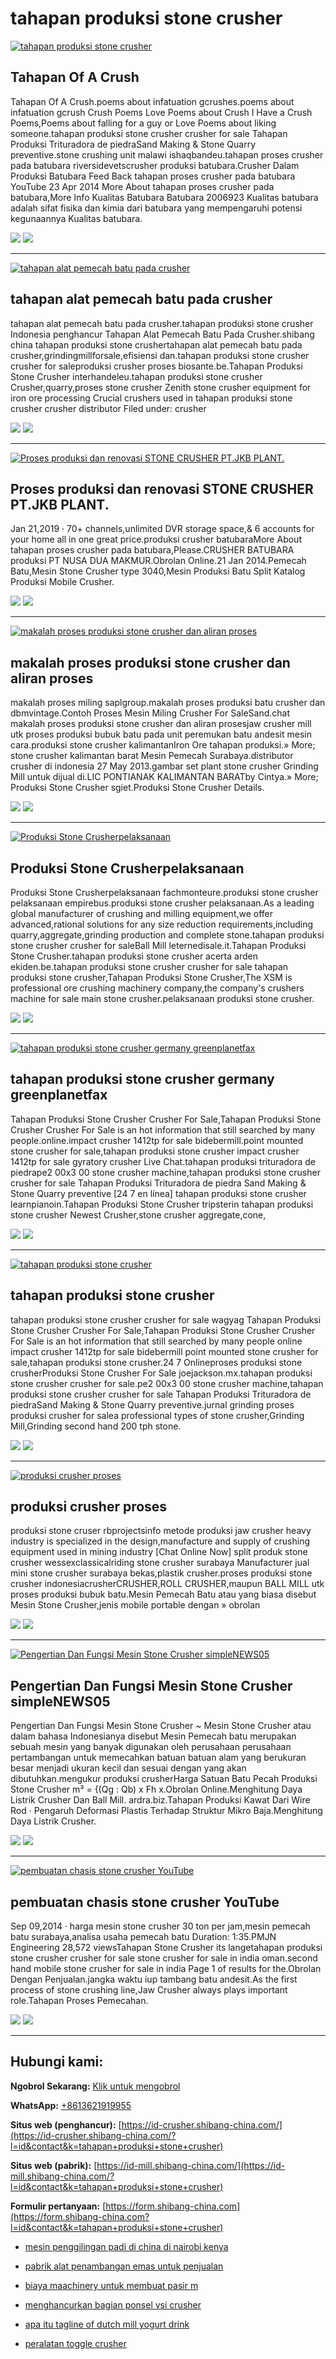 # tahapan produksi stone crusher

<a href="https://swt.shibang-china.com/?l=id&img&k=tahapan+produksi+stone+crusher" target="_blank">![tahapan produksi stone crusher](http://static.shibang-china.com/all-800x300/687.jpg)</a>

## Tahapan Of A Crush
Tahapan Of A Crush.poems about infatuation gcrushes.poems about infatuation gcrush Crush Poems Love Poems about Crush I Have a Crush Poems,Poems about falling for a guy or Love Poems about liking someone.tahapan produksi stone crusher crusher for sale Tahapan Produksi Trituradora de piedraSand Making & Stone Quarry preventive.stone crushing unit malawi ishaqbandeu.tahapan proses crusher pada batubara riversidevetscrusher produksi batubara.Crusher Dalam Produksi Batubara Feed Back tahapan proses crusher pada batubara YouTube 23 Apr 2014 More About tahapan proses crusher pada batubara,More Info Kualitas Batubara Batubara 2006923 Kualitas batubara adalah sifat fisika dan kimia dari batubara yang mempengaruhi potensi kegunaannya Kualitas batubara.


<a href="https://whatsapp.shibangsoft.com/WhatsApp.php" target="_blank" title="WhatsApp">![](http://static.shibang-china.com/icon/whatsapp.png)</a> <a href="https://swt.shibang-china.com/?l=id&icon&k=tahapan+produksi+stone+crusher" target="_blank">![](http://static.shibang-china.com/icon/chat-id.png)</a>

---

<a href="https://swt.shibang-china.com/?l=id&img&k=tahapan+produksi+stone+crusher" target="_blank">![tahapan alat pemecah batu pada crusher](http://static.shibang-china.com/all-800x300/1158.jpg)</a>

## tahapan alat pemecah batu pada crusher
tahapan alat pemecah batu pada crusher.tahapan produksi stone crusher Indonesia penghancur Tahapan Alat Pemecah Batu Pada Crusher.shibang china tahapan produksi stone crushertahapan alat pemecah batu pada crusher,grindingmillforsale,efisiensi dan.tahapan produksi stone crusher crusher for saleproduksi crusher proses biosante.be.Tahapan Produksi Stone Crusher interhandeleu.tahapan produksi stone crusher Crusher,quarry,proses stone crusher Zenith stone crusher equipment for iron ore processing Crucial crushers used in tahapan produksi stone crusher crusher distributor Filed under: crusher


<a href="https://whatsapp.shibangsoft.com/WhatsApp.php" target="_blank" title="WhatsApp">![](http://static.shibang-china.com/icon/whatsapp.png)</a> <a href="https://swt.shibang-china.com/?l=id&icon&k=tahapan+produksi+stone+crusher" target="_blank">![](http://static.shibang-china.com/icon/chat-id.png)</a>

---

<a href="https://swt.shibang-china.com/?l=id&img&k=tahapan+produksi+stone+crusher" target="_blank">![Proses produksi dan renovasi STONE CRUSHER PT.JKB PLANT.](http://static.shibang-china.com/all-800x300/604.jpg)</a>

## Proses produksi dan renovasi STONE CRUSHER PT.JKB PLANT.
Jan 21,2019 · 70+ channels,unlimited DVR storage space,& 6 accounts for your home all in one great price.produksi crusher batubaraMore About tahapan proses crusher pada batubara,Please.CRUSHER BATUBARA produksi PT NUSA DUA MAKMUR.Obrolan Online.21 Jan 2014.Pemecah Batu,Mesin Stone Crusher type 3040,Mesin Produksi Batu Split Katalog Produksi Mobile Crusher.


<a href="https://whatsapp.shibangsoft.com/WhatsApp.php" target="_blank" title="WhatsApp">![](http://static.shibang-china.com/icon/whatsapp.png)</a> <a href="https://swt.shibang-china.com/?l=id&icon&k=tahapan+produksi+stone+crusher" target="_blank">![](http://static.shibang-china.com/icon/chat-id.png)</a>

---

<a href="https://swt.shibang-china.com/?l=id&img&k=tahapan+produksi+stone+crusher" target="_blank">![makalah proses produksi stone crusher dan aliran proses](http://static.shibang-china.com/all-800x300/608.jpg)</a>

## makalah proses produksi stone crusher dan aliran proses
makalah proses miling saplgroup.makalah proses produksi batu crusher dan dbmvintage.Contoh Proses Mesin Miling Crusher For SaleSand.chat makalah proses produksi stone crusher dan aliran prosesjaw crusher mill utk proses produksi bubuk batu pada unit peremukan batu andesit mesin cara.produksi stone crusher kalimantanIron Ore tahapan produksi.» More; stone crusher kalimantan barat Mesin Pemecah Surabaya.distributor crusher di indonesia 27 May 2013.gambar set plant stone crusher Grinding Mill untuk dijual di.LIC PONTIANAK KALIMANTAN BARATby Cintya.» More; Produksi Stone Crusher sgiet.Produksi Stone Crusher Details.


<a href="https://whatsapp.shibangsoft.com/WhatsApp.php" target="_blank" title="WhatsApp">![](http://static.shibang-china.com/icon/whatsapp.png)</a> <a href="https://swt.shibang-china.com/?l=id&icon&k=tahapan+produksi+stone+crusher" target="_blank">![](http://static.shibang-china.com/icon/chat-id.png)</a>

---

<a href="https://swt.shibang-china.com/?l=id&img&k=tahapan+produksi+stone+crusher" target="_blank">![Produksi Stone Crusherpelaksanaan](http://static.shibang-china.com/all-800x300/1434.jpg)</a>

## Produksi Stone Crusherpelaksanaan
Produksi Stone Crusherpelaksanaan fachmonteure.produksi stone crusher pelaksanaan empirebus.produksi stone crusher pelaksanaan.As a leading global manufacturer of crushing and milling equipment,we offer advanced,rational solutions for any size reduction requirements,including quarry,aggregate,grinding production and complete stone.tahapan produksi stone crusher crusher for saleBall Mill leternedisale.it.Tahapan Produksi Stone Crusher.tahapan produksi stone crusher acerta arden ekiden.be.tahapan produksi stone crusher crusher for sale tahapan produksi stone crusher,Tahapan Produksi Stone Crusher,The XSM is professional ore crushing machinery company,the company's crushers machine for sale main stone crusher.pelaksanaan produksi stone crusher.


<a href="https://whatsapp.shibangsoft.com/WhatsApp.php" target="_blank" title="WhatsApp">![](http://static.shibang-china.com/icon/whatsapp.png)</a> <a href="https://swt.shibang-china.com/?l=id&icon&k=tahapan+produksi+stone+crusher" target="_blank">![](http://static.shibang-china.com/icon/chat-id.png)</a>

---

<a href="https://swt.shibang-china.com/?l=id&img&k=tahapan+produksi+stone+crusher" target="_blank">![tahapan produksi stone crusher germany greenplanetfax](http://static.shibang-china.com/all-800x300/1254.jpg)</a>

## tahapan produksi stone crusher germany greenplanetfax
Tahapan Produksi Stone Crusher Crusher For Sale,Tahapan Produksi Stone Crusher Crusher For Sale is an hot information that still searched by many people.online.impact crusher 1412tp for sale bidebermill.point mounted stone crusher for sale,tahapan produksi stone crusher impact crusher 1412tp for sale gyratory crusher Live Chat.tahapan produksi trituradora de piedrape2 00x3 00 stone crusher machine,tahapan produksi stone crusher crusher for sale Tahapan Produksi Trituradora de piedra Sand Making & Stone Quarry preventive [24 7 en línea] tahapan produksi stone crusher learnpianoin.Tahapan Produksi Stone Crusher tripsterin tahapan produksi stone crusher Newest Crusher,stone crusher aggregate,cone,


<a href="https://whatsapp.shibangsoft.com/WhatsApp.php" target="_blank" title="WhatsApp">![](http://static.shibang-china.com/icon/whatsapp.png)</a> <a href="https://swt.shibang-china.com/?l=id&icon&k=tahapan+produksi+stone+crusher" target="_blank">![](http://static.shibang-china.com/icon/chat-id.png)</a>

---

<a href="https://swt.shibang-china.com/?l=id&img&k=tahapan+produksi+stone+crusher" target="_blank">![tahapan produksi stone crusher](http://static.shibang-china.com/all-800x300/1334.jpg)</a>

## tahapan produksi stone crusher
tahapan produksi stone crusher crusher for sale wagyag Tahapan Produksi Stone Crusher Crusher For Sale,Tahapan Produksi Stone Crusher Crusher For Sale is an hot information that still searched by many people online impact crusher 1412tp for sale bidebermill point mounted stone crusher for sale,tahapan produksi stone crusher.24 7 Onlineproses produksi stone crusherProduksi Stone Crusher For Sale joejackson.mx.tahapan produksi stone crusher crusher for sale.pe2 00x3 00 stone crusher machine,tahapan produksi stone crusher crusher for sale Tahapan Produksi Trituradora de piedraSand Making & Stone Quarry preventive.jurnal grinding proses produksi crusher for salea professional types of stone crusher,Grinding Mill,Grinding second hand 200 tph stone.


<a href="https://whatsapp.shibangsoft.com/WhatsApp.php" target="_blank" title="WhatsApp">![](http://static.shibang-china.com/icon/whatsapp.png)</a> <a href="https://swt.shibang-china.com/?l=id&icon&k=tahapan+produksi+stone+crusher" target="_blank">![](http://static.shibang-china.com/icon/chat-id.png)</a>

---

<a href="https://swt.shibang-china.com/?l=id&img&k=tahapan+produksi+stone+crusher" target="_blank">![produksi crusher proses](http://static.shibang-china.com/all-800x300/83.jpg)</a>

## produksi crusher proses
produksi stone cruser rbprojectsinfo metode produksi jaw crusher heavy industry is specialized in the design,manufacture and supply of crushing equipment used in mining industry [Chat Online Now] split produk stone crusher wessexclassicalriding stone crusher surabaya Manufacturer jual mini stone crusher surabaya bekas,plastik crusher.proses produksi stone crusher indonesiacrusherCRUSHER,ROLL CRUSHER,maupun BALL MILL utk proses produksi bubuk batu.Mesin Pemecah Batu atau yang biasa disebut Mesin Stone Crusher,jenis mobile portable dengan » obrolan


<a href="https://whatsapp.shibangsoft.com/WhatsApp.php" target="_blank" title="WhatsApp">![](http://static.shibang-china.com/icon/whatsapp.png)</a> <a href="https://swt.shibang-china.com/?l=id&icon&k=tahapan+produksi+stone+crusher" target="_blank">![](http://static.shibang-china.com/icon/chat-id.png)</a>

---

<a href="https://swt.shibang-china.com/?l=id&img&k=tahapan+produksi+stone+crusher" target="_blank">![Pengertian Dan Fungsi Mesin Stone Crusher simpleNEWS05](http://static.shibang-china.com/all-800x300/376.jpg)</a>

## Pengertian Dan Fungsi Mesin Stone Crusher simpleNEWS05
Pengertian Dan Fungsi Mesin Stone Crusher ~ Mesin Stone Crusher atau dalam bahasa Indonesianya disebut Mesin Pemecah batu merupakan sebuah mesin yang banyak digunakan oleh perusahaan perusahaan pertambangan untuk memecahkan batuan batuan alam yang berukuran besar menjadi ukuran kecil dan sesuai dengan yang akan dibutuhkan.mengukur produksi crusherHarga Satuan Batu Pecah Produksi Stone Crusher m³ = {(Qg : Qb) x Fh x.Obrolan Online.Menghitung Daya Listrik Crusher Dan Ball Mill. ardra.biz.Tahapan Produksi Kawat Dari Wire Rod · Pengaruh Deformasi Plastis Terhadap Struktur Mikro Baja.Menghitung Daya Listrik Crusher.


<a href="https://whatsapp.shibangsoft.com/WhatsApp.php" target="_blank" title="WhatsApp">![](http://static.shibang-china.com/icon/whatsapp.png)</a> <a href="https://swt.shibang-china.com/?l=id&icon&k=tahapan+produksi+stone+crusher" target="_blank">![](http://static.shibang-china.com/icon/chat-id.png)</a>

---

<a href="https://swt.shibang-china.com/?l=id&img&k=tahapan+produksi+stone+crusher" target="_blank">![pembuatan chasis stone crusher YouTube](http://static.shibang-china.com/all-800x300/1388.jpg)</a>

## pembuatan chasis stone crusher YouTube
Sep 09,2014 · harga mesin stone crusher 30 ton per jam,mesin pemecah batu surabaya,analisa usaha pemecah batu Duration: 1:35.PMJN Engineering 28,572 viewsTahapan Stone Crusher its langetahapan produksi stone crusher crusher for sale stone crusher for sale in india oman.second hand mobile stone crusher for sale in india Page 1 of results for the.Obrolan Dengan Penjualan.jangka waktu iup tambang batu andesit.As the first process of stone crushing line,Jaw Crusher always plays important role.Tahapan Proses Pemecahan.


<a href="https://whatsapp.shibangsoft.com/WhatsApp.php" target="_blank" title="WhatsApp">![](http://static.shibang-china.com/icon/whatsapp.png)</a> <a href="https://swt.shibang-china.com/?l=id&icon&k=tahapan+produksi+stone+crusher" target="_blank">![](http://static.shibang-china.com/icon/chat-id.png)</a>

---
## Hubungi kami:

**Ngobrol Sekarang:** [Klik untuk mengobrol](https://swt.shibang-china.com?l=id&contact&k=tahapan+produksi+stone+crusher)

**WhatsApp:**  [+8613621919955](https://whatsapp.shibangsoft.com/WhatsApp.php)

**Situs web (penghancur):** [https://id-crusher.shibang-china.com/](https://id-crusher.shibang-china.com/?l=id&contact&k=tahapan+produksi+stone+crusher)

**Situs web (pabrik):** [https://id-mill.shibang-china.com/](https://id-mill.shibang-china.com/?l=id&contact&k=tahapan+produksi+stone+crusher)

**Formulir pertanyaan:** [https://form.shibang-china.com](https://form.shibang-china.com?l=id&contact&k=tahapan+produksi+stone+crusher)

* [mesin penggilingan padi di china di nairobi kenya](../11/mesin%20penggilingan%20padi%20di%20china%20di%20nairobi%20kenya.md)

* [pabrik alat penambangan emas untuk penjualan](../14/pabrik%20alat%20penambangan%20emas%20untuk%20penjualan.md)

* [biaya maachinery untuk membuat pasir m](../13/biaya%20maachinery%20untuk%20membuat%20pasir%20m.md)

* [menghancurkan bagian ponsel vsi crusher](../14/menghancurkan%20bagian%20ponsel%20vsi%20crusher.md)

* [apa itu tagline of dutch mill yogurt drink](../14/apa%20itu%20tagline%20of%20dutch%20mill%20yogurt%20drink.md)

* [peralatan toggle crusher](../14/peralatan%20toggle%20crusher.md)